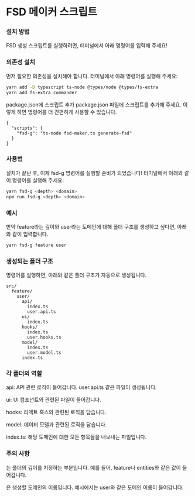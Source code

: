 # FSD 메이커 스크립트

### 설치 방법

FSD 생성 스크립트를 실행하려면, 터미널에서 아래 명령어를 입력해 주세요!

### 의존성 설치

먼저 필요한 의존성을 설치해야 합니다. 터미널에서 아래 명령어를 실행해 주세요:

```bash
yarn add -D typescript ts-node @types/node @types/fs-extra
yarn add fs-extra commander
```

package.json에 스크립트 추가
package.json 파일에 스크립트를 추가해 주세요. 이렇게 하면 명령어를 더 간편하게 사용할 수 있습니다.

```
{
  "scripts": {
    "fsd-g": "ts-node fsd-maker.ts generate-fsd"
  }
}
```

### 사용법

설치가 끝난 후, 이제 fsd-g 명령어를 실행할 준비가 되었습니다! 터미널에서 아래와 같이 명령어를 실행해 주세요:

```bash
yarn fsd-g <depth> <domain>
npm run fsd-g <depth> <domain>
```

### 예시

만약 feature라는 깊이와 user라는 도메인에 대해 폴더 구조를 생성하고 싶다면, 아래와 같이 입력합니다.

```bash
yarn fsd-g feature user
```

### 생성되는 폴더 구조

명령어를 실행하면, 아래와 같은 폴더 구조가 자동으로 생성됩니다.

```
src/
  feature/
    user/
      api/
        index.ts
        user.api.ts
      ui/
        index.ts
      hooks/
        index.ts
        user.hooks.ts
      model/
        index.ts
        user.model.ts
      index.ts
```

### 각 폴더의 역할

api: API 관련 로직이 들어갑니다. user.api.ts 같은 파일이 생성됩니다.

ui: UI 컴포넌트와 관련된 파일이 들어갑니다.

hooks: 리액트 훅스와 관련된 로직을 담습니다.

model: 데이터 모델과 관련된 로직을 담습니다.

index.ts: 해당 도메인에 대한 모든 항목들을 내보내는 파일입니다.

### 주의 사항

<depth>는 폴더의 깊이를 지정하는 부분입니다. 예를 들어, feature나 entities와 같은 값이 들어갑니다.

<domain>은 생성할 도메인의 이름입니다. 예시에서는 user와 같은 도메인 이름이 들어갑니다.
